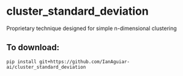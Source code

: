 # cluster_standard_deviation
Proprietary technique designed for simple n-dimensional clustering

## To download:

```
pip install git+https://github.com/IanAguiar-ai/cluster_standard_deviation
```
